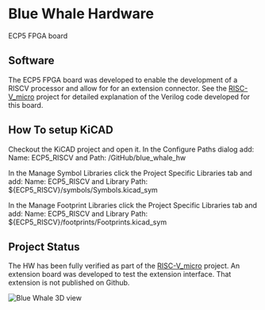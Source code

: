 # Blue Whale Hardware
ECP5 FPGA board

## Software
The ECP5 FPGA board was developed to enable the development of a RISCV processor and allow for for an extension connector. See the [RISC-V_micro](https://github.com/gildobjanschi/RISC-V_micro) project for detailed explanation of the Verilog code developed for this board.

## How To setup KiCAD
Checkout the KiCAD project and open it. In the Configure Paths dialog add: Name: ECP5_RISCV and Path: <The full path to the GitHub directory>/GitHub/blue_whale_hw

In the Manage Symbol Libraries click the Project Specific Libraries tab and add: Name: ECP5_RISCV and Library Path: ${ECP5_RISCV}/symbols/Symbols.kicad_sym

In the Manage Footprint Libraries click the Project Specific Libraries tab and add: Name: ECP5_RISCV and Library Path: ${ECP5_RISCV}/footprints/Footprints.kicad_sym

## Project Status
The HW has been fully verified as part of the [RISC-V_micro](https://github.com/gildobjanschi/RISC-V_micro) project. An extension board was developed to test the extension interface. That extension is not published on Github.

![Blue Whale 3D view](https://github.com/gildobjanschi/blue_whale_hw/blob/main/ECP5.png)
